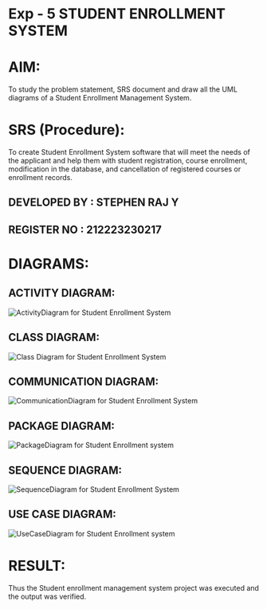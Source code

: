 # Exp - 5 STUDENT ENROLLMENT SYSTEM

# AIM:
To study the problem statement, SRS document and draw all the UML diagrams of a Student Enrollment Management System.

# SRS (Procedure):
To create Student Enrollment System software that will meet the needs of the applicant and help them with student registration, course enrollment, modification in the database, and cancellation of registered courses or enrollment records.

## DEVELOPED BY : STEPHEN RAJ Y
## REGISTER NO : 212223230217

# DIAGRAMS:

## ACTIVITY DIAGRAM:
![ActivityDiagram for Student Enrollment System](https://github.com/user-attachments/assets/f08913e3-f714-488d-8fbc-2310470fa33e)

## CLASS DIAGRAM:
![Class Diagram for Student Enrollment System](https://github.com/user-attachments/assets/f6c31d88-9c5e-4c96-9c76-1e74419fa47e)

## COMMUNICATION DIAGRAM:
![CommunicationDiagram for Student Enrollment System](https://github.com/user-attachments/assets/95dbb83e-1815-4a05-991d-dcd9a840f7e3)

## PACKAGE DIAGRAM:
![PackageDiagram for Student Enrollment system](https://github.com/user-attachments/assets/793e4405-fe25-4998-9424-38b59b024337)

## SEQUENCE DIAGRAM:
![SequenceDiagram for Student Enrollment System](https://github.com/user-attachments/assets/a837cf58-d8f0-4df6-955b-6b33c2439128)

## USE CASE DIAGRAM:
![UseCaseDiagram for Student Enrollment system](https://github.com/user-attachments/assets/db70642f-11b8-4272-ab9e-2e02e0f1f282)

# RESULT:
Thus the Student enrollment management system project was executed and the output was verified.
